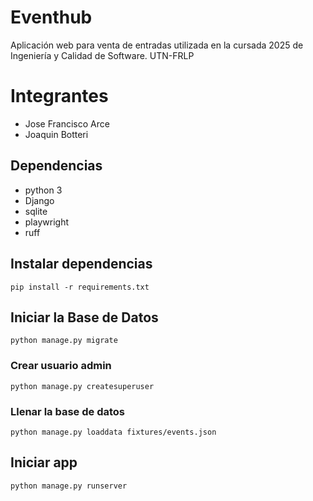 # Eventhub

Aplicación web para venta de entradas utilizada en la cursada 2025 de Ingeniería y Calidad de Software. UTN-FRLP

# Integrantes

- Jose Francisco Arce
- Joaquin Botteri

## Dependencias

- python 3
- Django
- sqlite
- playwright
- ruff

## Instalar dependencias

`pip install -r requirements.txt`

## Iniciar la Base de Datos

`python manage.py migrate`

### Crear usuario admin

`python manage.py createsuperuser`

### Llenar la base de datos

`python manage.py loaddata fixtures/events.json`

## Iniciar app

`python manage.py runserver`
